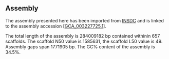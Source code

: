 **Assembly**
--------

The assembly presented here has been imported from [INSDC](http://www.insdc.org) and is linked to the assembly accession [[GCA\_003227725.1](http://www.ebi.ac.uk/ena/data/view/GCA_003227725.1)].

The total length of the assembly is 284009182 bp contained withinin 657 scaffolds.
The scaffold N50 value is 1585631, the scaffold L50 value is 49.
Assembly gaps span 1771905 bp. The GC% content of the assembly is 34.5%.
